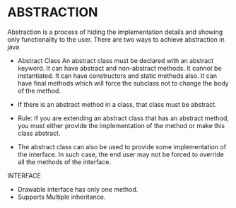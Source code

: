 # ABSTRACTION
Abstraction is a process of hiding the implementation details and showing only functionality to the user.
There are two ways to achieve abstraction in java
* Abstract Class
  An abstract class must be declared with an abstract keyword.
  It can have abstract and non-abstract methods.
  It cannot be instantiated.
  It can have constructors and static methods also.
  It can have final methods which will force the subclass not to change the body of the method.

* If there is an abstract method in a class, that class must be abstract.

* Rule: If you are extending an abstract class that has an abstract method, 
        you must either provide the implementation of the method or make this class abstract.

* The abstract class can also be used to provide some implementation of the interface. In such case, 
  the end user may not be forced to override all the methods of the interface.

INTERFACE
* Drawable interface has only one method.
* Supports Multiple inheritance.